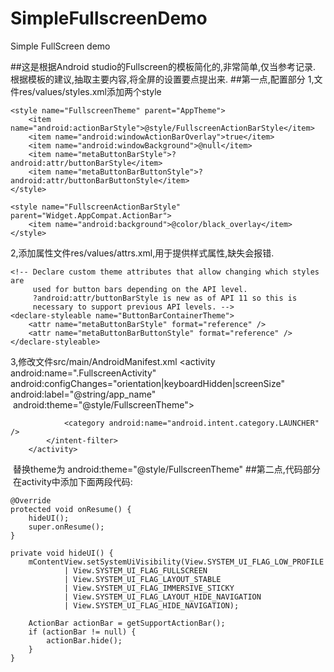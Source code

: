 # SimpleFullscreenDemo
Simple FullScreen demo

##这是根据Android studio的Fullscreen的模板简化的,非常简单,仅当参考记录.
  根据模板的建议,抽取主要内容,将全屏的设置要点提出来.
##第一点,配置部分
  1,文件res/values/styles.xml添加两个style

    <style name="FullscreenTheme" parent="AppTheme">
        <item name="android:actionBarStyle">@style/FullscreenActionBarStyle</item>
        <item name="android:windowActionBarOverlay">true</item>
        <item name="android:windowBackground">@null</item>
        <item name="metaButtonBarStyle">?android:attr/buttonBarStyle</item>
        <item name="metaButtonBarButtonStyle">?android:attr/buttonBarButtonStyle</item>
    </style>

    <style name="FullscreenActionBarStyle" parent="Widget.AppCompat.ActionBar">
        <item name="android:background">@color/black_overlay</item>
    </style>
  
  2,添加属性文件res/values/attrs.xml,用于提供样式属性,缺失会报错.
  <resources>

    <!-- Declare custom theme attributes that allow changing which styles are
         used for button bars depending on the API level.
         ?android:attr/buttonBarStyle is new as of API 11 so this is
         necessary to support previous API levels. -->
    <declare-styleable name="ButtonBarContainerTheme">
        <attr name="metaButtonBarStyle" format="reference" />
        <attr name="metaButtonBarButtonStyle" format="reference" />
    </declare-styleable>

  </resources>

  3,修改文件src/main/AndroidManifest.xml
  <activity
            android:name=".FullscreenActivity"
            android:configChanges="orientation|keyboardHidden|screenSize"
            android:label="@string/app_name"
            android:theme="@style/FullscreenTheme">
            <intent-filter>
                <action android:name="android.intent.action.MAIN" />

                <category android:name="android.intent.category.LAUNCHER" />
            </intent-filter>
        </activity>
  替换theme为 android:theme="@style/FullscreenTheme"
##第二点,代码部分
  在activity中添加下面两段代码:
  
    @Override
    protected void onResume() {
        hideUI();
        super.onResume();
    }

    private void hideUI() {
        mContentView.setSystemUiVisibility(View.SYSTEM_UI_FLAG_LOW_PROFILE
                | View.SYSTEM_UI_FLAG_FULLSCREEN
                | View.SYSTEM_UI_FLAG_LAYOUT_STABLE
                | View.SYSTEM_UI_FLAG_IMMERSIVE_STICKY
                | View.SYSTEM_UI_FLAG_LAYOUT_HIDE_NAVIGATION
                | View.SYSTEM_UI_FLAG_HIDE_NAVIGATION);

        ActionBar actionBar = getSupportActionBar();
        if (actionBar != null) {
            actionBar.hide();
        }
    }
